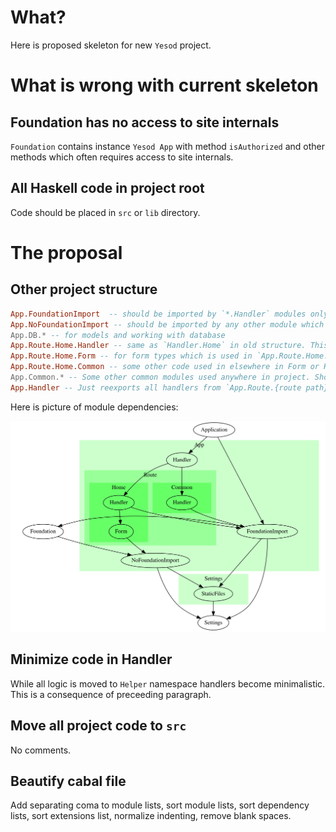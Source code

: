 # What?

Here is proposed skeleton for new `Yesod` project.

# What is wrong with current skeleton

## Foundation has no access to site internals

`Foundation` contains instance `Yesod App` with method `isAuthorized`
and other methods which often requires access to site internals.

## All Haskell code in project root

Code should be placed in `src` or `lib` directory.

# The proposal

## Other project structure

```haskell
App.FoundationImport  -- should be imported by `*.Handler` modules only
App.NoFoundationImport -- should be imported by any other module which must not be dependent from `App`
App.DB.* -- for models and working with database
App.Route.Home.Handler -- same as `Handler.Home` in old structure. This module depends on `Foundation` and have access to `Route App` (import App.FoundationImport)
App.Route.Home.Form -- for form types which is used in `App.Route.Home.Handler`. This module written in independent from `App` fassion (import App.NoFoundationImport)
App.Route.Home.Common -- some other code used in elsewhere in Form or Handler (import App.NoFoundationImport)
App.Common.* -- Some other common modules used anywhere in project. Should not depend on `App` and `import App.NoFoundation`
App.Handler -- Just reexports all handlers from `App.Route.{route path}.Handler` modules
```

Here is picture of module dependencies:

![Modules graph](https://raw.githubusercontent.com/s9gf4ult/yesod-skel/master/modules.svg)

## Minimize code in Handler

While all logic is moved to `Helper` namespace handlers become
minimalistic. This is a consequence of preceeding paragraph.

## Move all project code to `src`

No comments.

## Beautify cabal file

Add separating coma to module lists, sort module lists, sort
dependency lists, sort extensions list, normalize indenting, remove
blank spaces.
